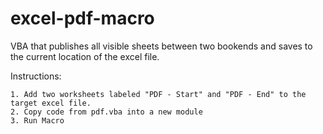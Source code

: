 # excel-pdf-macro
VBA that publishes all visible sheets between two bookends and saves to the current location of the excel file.

Instructions:

    1. Add two worksheets labeled "PDF - Start" and "PDF - End" to the target excel file.
    2. Copy code from pdf.vba into a new module
    3. Run Macro
